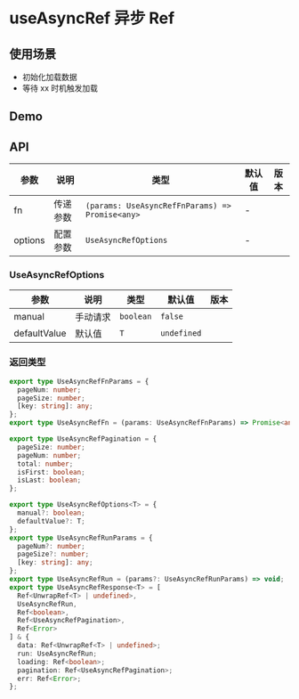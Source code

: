 # useAsyncRef 异步 Ref

## 使用场景

- 初始化加载数据
- 等待 xx 时机触发加载

## Demo

<preview path="./use-async-ref-demo.vue" title="基本使用"></preview>

## API

| 参数    | 说明     | 类型                                            | 默认值 | 版本 |
| ------- | -------- | ----------------------------------------------- | ------ | ---- |
| fn      | 传递参数 | `(params: UseAsyncRefFnParams) => Promise<any>` | \-     |      |
| options | 配置参数 | `UseAsyncRefOptions`                            | \-     |      |

### UseAsyncRefOptions

| 参数         | 说明     | 类型      | 默认值      | 版本 |
| ------------ | -------- | --------- | ----------- | ---- |
| manual       | 手动请求 | `boolean` | `false`     |      |
| defaultValue | 默认值   | `T`     | `undefined` |      |

### 返回类型

```ts
export type UseAsyncRefFnParams = {
  pageNum: number;
  pageSize: number;
  [key: string]: any;
};
export type UseAsyncRefFn = (params: UseAsyncRefFnParams) => Promise<any>;

export type UseAsyncRefPagination = {
  pageSize: number;
  pageNum: number;
  total: number;
  isFirst: boolean;
  isLast: boolean;
};

export type UseAsyncRefOptions<T> = {
  manual?: boolean;
  defaultValue?: T;
};
export type UseAsyncRefRunParams = {
  pageNum?: number;
  pageSize?: number;
  [key: string]: any;
};
export type UseAsyncRefRun = (params?: UseAsyncRefRunParams) => void;
export type UseAsyncRefResponse<T> = [
  Ref<UnwrapRef<T> | undefined>,
  UseAsyncRefRun,
  Ref<boolean>,
  Ref<UseAsyncRefPagination>,
  Ref<Error>
] & {
  data: Ref<UnwrapRef<T> | undefined>;
  run: UseAsyncRefRun;
  loading: Ref<boolean>;
  pagination: Ref<UseAsyncRefPagination>;
  err: Ref<Error>;
};
```
